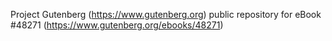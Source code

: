 Project Gutenberg (https://www.gutenberg.org) public repository for eBook #48271 (https://www.gutenberg.org/ebooks/48271)
